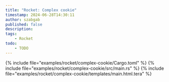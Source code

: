 ```yaml
---
title: "Rocket: Complex cookie"
timestamp: 2024-06-28T14:30:11
author: szabgab
published: false
description:
tags:
    - Rocket
todo:
    - TODO
---
```


{% include file="examples/rocket/complex-cookie/Cargo.toml" %}
{% include file="examples/rocket/complex-cookie/src/main.rs" %}
{% include file="examples/rocket/complex-cookie/templates/main.html.tera" %}





